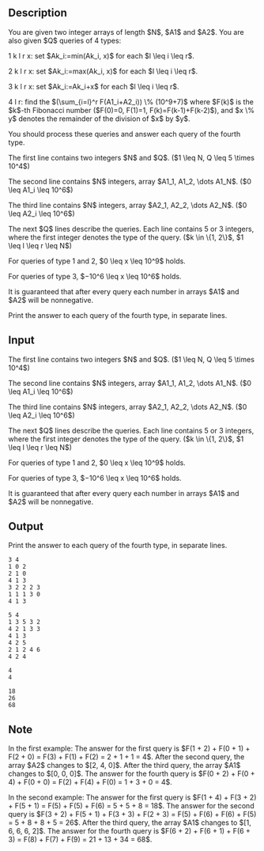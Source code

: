 ## Description

<div><p>You are given two integer arrays of length $N$, $A1$ and $A2$. You are also given $Q$ queries of 4 types: </p><p>1 k l r x: set $Ak_i:=min(Ak_i, x)$ for each $l \leq i \leq r$.</p><p>2 k l r x: set $Ak_i:=max(Ak_i, x)$ for each $l \leq i \leq r$.</p><p>3 k l r x: set $Ak_i:=Ak_i+x$ for each $l \leq i \leq r$.</p><p>4 l r: find the $(\sum_{i=l}^r F(A1_i+A2_i)) \% (10^9+7)$ where $F(k)$ is the $k$-th Fibonacci number ($F(0)=0, F(1)=1, F(k)=F(k-1)+F(k-2)$), and $x \% y$ denotes the remainder of the division of $x$ by $y$.</p><p>You should process these queries and answer each query of the fourth type.</p></div><div class="input-specification"><p>The first line contains two integers $N$ and $Q$. ($1 \leq N, Q \leq 5 \times 10^4$) </p><p>The second line contains $N$ integers, array $A1_1, A1_2, \dots A1_N$. ($0 \leq A1_i \leq 10^6$)</p><p>The third line contains $N$ integers, array $A2_1, A2_2, \dots A2_N$. ($0 \leq A2_i \leq 10^6$)</p><p>The next $Q$ lines describe the queries. Each line contains 5 or 3 integers, where the first integer denotes the type of the query. ($k \in \{1, 2\}$, $1 \leq l \leq r \leq N$)</p><p>For queries of type 1 and 2, $0 \leq x \leq 10^9$ holds.</p><p>For queries of type 3, $−10^6 \leq x \leq 10^6$ holds.</p><p>It is guaranteed that after every query each number in arrays $A1$ and $A2$ will be nonnegative. </p></div><div class="output-specification"><p>Print the answer to each query of the fourth type, in separate lines. </p></div>

## Input

<p>The first line contains two integers $N$ and $Q$. ($1 \leq N, Q \leq 5 \times 10^4$) </p><p>The second line contains $N$ integers, array $A1_1, A1_2, \dots A1_N$. ($0 \leq A1_i \leq 10^6$)</p><p>The third line contains $N$ integers, array $A2_1, A2_2, \dots A2_N$. ($0 \leq A2_i \leq 10^6$)</p><p>The next $Q$ lines describe the queries. Each line contains 5 or 3 integers, where the first integer denotes the type of the query. ($k \in \{1, 2\}$, $1 \leq l \leq r \leq N$)</p><p>For queries of type 1 and 2, $0 \leq x \leq 10^9$ holds.</p><p>For queries of type 3, $−10^6 \leq x \leq 10^6$ holds.</p><p>It is guaranteed that after every query each number in arrays $A1$ and $A2$ will be nonnegative. </p>

## Output

<p>Print the answer to each query of the fourth type, in separate lines. </p>





```input1
3 4
1 0 2
2 1 0
4 1 3
3 2 2 2 3
1 1 1 3 0
4 1 3
```




```input2
5 4
1 3 5 3 2
4 2 1 3 3
4 1 3
4 2 5
2 1 2 4 6
4 2 4
```




```output1
4
4
```




```output2
18
26
68
```



## Note

<p>In the first example: The answer for the first query is $F(1 + 2) + F(0 + 1) + F(2 + 0) = F(3) + F(1) + F(2) = 2 + 1 + 1 = 4$. After the second query, the array $A2$ changes to $[2, 4, 0]$. After the third query, the array $A1$ changes to $[0, 0, 0]$. The answer for the fourth query is $F(0 + 2) + F(0 + 4) + F(0 + 0) = F(2) + F(4) + F(0) = 1 + 3 + 0 = 4$. </p><p>In the second example: The answer for the first query is $F(1 + 4) + F(3 + 2) + F(5 + 1) = F(5) + F(5) + F(6) = 5 + 5 + 8 = 18$. The answer for the second query is $F(3 + 2) + F(5 + 1) + F(3 + 3) + F(2 + 3) = F(5) + F(6) + F(6) + F(5) = 5 + 8 + 8 + 5 = 26$. After the third query, the array $A1$ changes to $[1, 6, 6, 6, 2]$. The answer for the fourth query is $F(6 + 2) + F(6 + 1) + F(6 + 3) = F(8) + F(7) + F(9) = 21 + 13 + 34 = 68$. </p>

